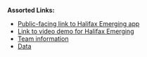 **Assorted Links:**
- [Public-facing link to Halifax Emerging app](https://experience.arcgis.com/experience/08e54cabb58c434bba2eb29ff231c5ab)
- [Link to video demo for Halifax Emerging](https://drive.google.com/file/d/171bXvcVen7YiWu3OASmn3kkhEZAGZ7mD/view?usp=sharing)
- [Team information](https://github.com/CharnaP/HalifaxEmerging/blob/e2d266bc6da71d5d2f8b7d67fa03575172fb7f14/Team%20Details.docx)
- [Data](https://github.com/CharnaP/HalifaxEmerging/tree/d63ea6c12f17f0e37e0be651a46a282f9c5f4642/Master_Folder)
